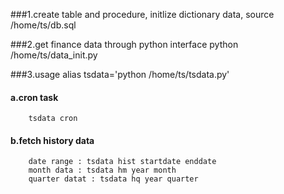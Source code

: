 ###1.create table and procedure, initlize dictionary data, 
    source /home/ts/db.sql

###2.get finance data through python interface
    python /home/ts/data_init.py

###3.usage
    alias tsdata='python /home/ts/tsdata.py'
####    a.cron task
        tsdata cron
####    b.fetch history data
        date range : tsdata hist startdate enddate  
        month data : tsdata hm year month  
        quarter datat : tsdata hq year quarter  

